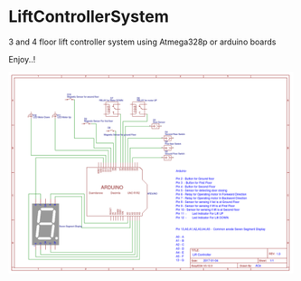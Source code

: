 # LiftControllerSystem
3 and 4 floor lift controller system using Atmega328p or arduino boards

Enjoy..!

<p><img alt="Image" title="icon" src="lift1.png" /></p>

